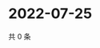 # 2022-07-25

共 0 条

<!-- BEGIN WEIBO -->
<!-- 最后更新时间 Mon Jul 25 2022 12:47:55 GMT+0800 (China Standard Time) -->

<!-- END WEIBO -->
